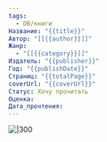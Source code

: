 ```yaml
---
tags:
  - DB/книги
Название: "{{title}}"
Автор: "[[{{author}}]]"
Жанр:
  - "[[{{category}}]]"
Издатель: "{{publisher}}"
Год: "{{publishDate}}"
Страниц: "{{totalPage}}"
coverUrl: "{{coverUrl}}"
Статус: Хочу прочитать
Оценка: 
Дата_прочтения:
---
```


![|300]({{coverUrl}})
